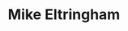 ---
title: Mike Eltringham
name: Mike Eltringham
avatar: "/assets/images/authors/mike-eltringham.jpg"
---